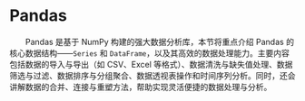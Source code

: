 # Pandas

&emsp;&emsp;Pandas 是基于 NumPy 构建的强大数据分析库，本节将重点介绍 Pandas 的核心数据结构——`Series` 和 `DataFrame`，以及其高效的数据处理能力。主要内容包括数据的导入与导出（如 CSV、Excel 等格式）、数据清洗与缺失值处理、数据筛选与过滤、数据排序与分组聚合、数据透视表操作和时间序列分析。同时，还会讲解数据的合并、连接与重塑方法，帮助实现灵活便捷的数据处理与分析。

